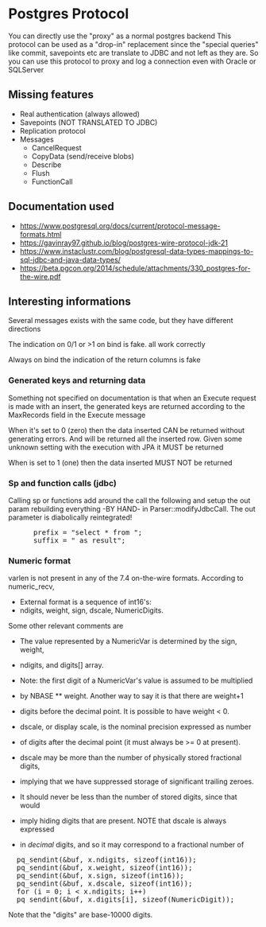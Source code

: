 # Postgres Protocol

You can directly use the "proxy" as a normal postgres backend
This protocol can be used as a "drop-in" replacement since the
"special queries" like commit, savepoints etc are translate to JDBC and
not left as they are. So you can use this protocol to proxy and log a
connection even with Oracle or SQLServer

## Missing features

* Real authentication (always allowed)
* Savepoints (NOT TRANSLATED TO JDBC)
* Replication protocol
* Messages
    * CancelRequest
    * CopyData (send/receive blobs)
    * Describe
    * Flush
    * FunctionCall

## Documentation used

* https://www.postgresql.org/docs/current/protocol-message-formats.html
* https://gavinray97.github.io/blog/postgres-wire-protocol-jdk-21
* https://www.instaclustr.com/blog/postgresql-data-types-mappings-to-sql-jdbc-and-java-data-types/
* https://beta.pgcon.org/2014/schedule/attachments/330_postgres-for-the-wire.pdf

## Interesting informations

Several messages exists with the same code, but they have different directions

The indication on 0/1 or >1 on bind is fake. all work correctly

Always on bind the indication of the return columns is fake

### Generated keys and returning data

Something not specified on documentation is that when an Execute request is made
with an insert, the generated keys are returned according to the MaxRecords
field in the Execute message

When it's set to 0 (zero) then the data inserted CAN be returned without generating
errors. And will be returned all the inserted row. Given some unknown setting with the
execution with JPA it MUST be returned

When is set to 1 (one) then the data inserted MUST NOT be returned

### Sp and function calls (jdbc)

Calling sp or functions add around the call the following and setup the out param rebuilding everything -BY HAND-
in Parser::modifyJdbcCall. The out parameter is diabolically reintegrated!

<pre>
      prefix = "select * from ";
      suffix = " as result";
</pre>

### Numeric format

varlen is not present in any of the 7.4 on-the-wire formats. According
to numeric_recv,

* External format is a sequence of int16's:
* ndigits, weight, sign, dscale, NumericDigits.

Some other relevant comments are

* The value represented by a NumericVar is determined by the sign, weight,
* ndigits, and digits[] array.
* Note: the first digit of a NumericVar's value is assumed to be multiplied
* by NBASE ** weight. Another way to say it is that there are weight+1
* digits before the decimal point. It is possible to have weight < 0.


* dscale, or display scale, is the nominal precision expressed as number
* of digits after the decimal point (it must always be >= 0 at present).
* dscale may be more than the number of physically stored fractional
  digits,
* implying that we have suppressed storage of significant trailing zeroes.
* It should never be less than the number of stored digits, since that
  would
* imply hiding digits that are present. NOTE that dscale is always
  expressed
* in *decimal* digits, and so it may correspond to a fractional number of

<pre>
  pq_sendint(&buf, x.ndigits, sizeof(int16));
  pq_sendint(&buf, x.weight, sizeof(int16));
  pq_sendint(&buf, x.sign, sizeof(int16));
  pq_sendint(&buf, x.dscale, sizeof(int16));
  for (i = 0; i < x.ndigits; i++)
  pq_sendint(&buf, x.digits[i], sizeof(NumericDigit));
</pre>

Note that the "digits" are base-10000 digits.



